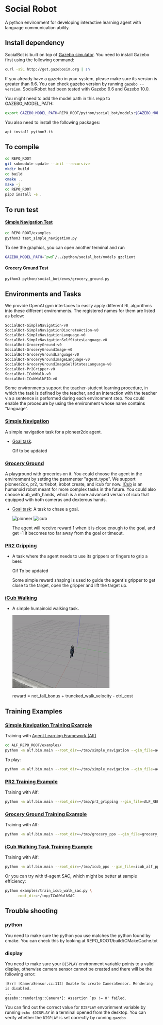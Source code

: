 # Social Robot

A python environment for developing interactive learning agent with language communication ability.

## Install dependency
SocialBot is built on top of [Gazebo simulator](http://gazebosim.org). You need to install Gazebo first using the following command:
```bash
curl -sSL http://get.gazebosim.org | sh
```
If you already have a gazebo in your system, please make sure its version is greater than 9.6. You can check gazebo version by running `gazebo --version`. SocialRobot had been tested with Gazebo 9.6 and Gazebo 10.0.

You might need to add the model path in this repp to GAZEBO_MODEL_PATH:
```bash
export GAZEBO_MODEL_PATH=REPO_ROOT/python/social_bot/models:$GAZEBO_MODEL_PATH
```

You also need to install the following packages:
```bash
apt install python3-tk
```

## To compile
```bash
cd REPO_ROOT
git submodule update --init --recursive
mkdir build
cd build
cmake ..
make -j
cd REPO_ROOT
pip3 install -e .
```

## To run test
#### [Simple Navigation Test](examples/test_simple_navigation.py)
```bash
cd REPO_ROOT/examples
python3 test_simple_navigation.py
```
To see the graphics, you can open another terminal and run
```bash
GAZEBO_MODEL_PATH=`pwd`/../python/social_bot/models gzclient
```
#### [Grocery Ground Test](python/social_bot/envs/grocery_ground.py)
```bash
python3 python/social_bot/envs/grocery_ground.py
```

## Environments and Tasks
We provide OpenAI gym interfaces to easily apply different RL algorithms into these different environments. The registered names for them are listed as below:

    SocialBot-SimpleNavigation-v0
    SocialBot-SimpleNavigationDiscreteAction-v0
    SocialBot-SimpleNavigationLanguage-v0
    SocialBot-SimpleNavigationSelfStatesLanguage-v0
    SocialBot-GroceryGround-v0
    SocialBot-GroceryGroundImage-v0
    SocialBot-GroceryGroundLanguage-v0
    SocialBot-GroceryGroundImageLanguage-v0
    SocialBot-GroceryGroundImageSelfStatesLanguage-v0
    SocialBot-Pr2Gripper-v0
    SocialBot-ICubWalk-v0
    SocialBot-ICubWalkPID-v0
Some environments support the teacher-student learning procedure, in which the task is defined by the teacher, and an interaction with the teacher via a sentence is performed during each environment step. You could enable the procedure by using the environment whose name contains "language".

### [Simple Navigation](python/social_bot/envs/simple_navigation.py)
A simple navigation task for a pioneer2dx agent.

* [Goal task](python/social_bot/teacher_tasks.py). 
    
    Gif to be updated

### [Grocery Ground](python/social_bot/envs/grocery_ground.py)
A playground with groceries on it. You could choose the agent in the environment by setting the paramenter "agent_type". We support pioneer2dx, pr2, turtlebot, irobot create, and icub for now. 
[ICub](http://www.icub.org) is an humanoid robot meant for more complex tasks in the future. You could also choose icub_with_hands, which is a more advanced version of icub that equipped with both cameras and dexterous hands.

* [Goal task](python/social_bot/envs/grocery_ground.py): A task to chase a goal. 

    <img src="media/grocery_ground_pioneer.gif" width="320" height="240" alt="pioneer"/> <img src="media/grocery_ground_icub.gif" width="360" height="240" alt="icub"/>

    The agent will receive reward 1 when it is close enough to the goal, and get -1 it becomes too far away from the goal or timeout.

### [PR2 Gripping](python/social_bot/envs/pr2.py)

* A task where the agent needs to use its grippers or fingers to grip a beer.

    Gif To be updated

    Some simple reward shaping is used to guide the agent's gripper to get close to the target, open the gripper and lift the target up.

### [iCub Walking](python/social_bot/envs/icub_walk.py)

* A simple humainoid walking task.

    <img src="media/icub_walk.gif" width="320" height="240" alt="pioneer"/> 
    
    reward = not_fall_bonus + truncked_walk_velocity - ctrl_cost
 

## Training Examples
### [Simple Navigation Training Example](https://github.com/HorizonRobotics/alf/blob/master/alf/examples/ac_simple_navigation.gin)
Training with [Agent Learning Framework (Alf)](https://github.com/HorizonRobotics/alf)
```bash
cd ALF_REPO_ROOT/examples/
python -m alf.bin.main --root_dir=~/tmp/simple_navigation --gin_file=ac_simple_navigation.gin --alsologtostderr
```
To play:
```bash
python -m alf.bin.main --root_dir=~/tmp/simple_navigation --gin_file=ac_simple_navigation.gin --play --gin_param='on_policy_trainer.play.num_episodes=100'
```

### [PR2 Training Example](https://github.com/HorizonRobotics/alf/blob/master/alf/examples/ppo_pr2.gin)
Training with Alf:
```bash
python -m alf.bin.main --root_dir=~/tmp/pr2_gripping --gin_file=ALF_REPO_ROOT/examples/ppo_pr2.gin --alsologtostderr
```

### [Grocery Ground Training Example](examples/grocery_alf_ppo.gin)
Training with Alf:
```bash
python -m alf.bin.main --root_dir=~/tmp/grocery_ppo --gin_file=grocery_alf_ppo.gin --alsologtostderr
```

### [iCub Walking Task Training Example](examples/icub_alf_ppo.gin)
Training with Alf:
```bash
python -m alf.bin.main --root_dir=~/tmp/icub_ppo --gin_file=icub_alf_ppo.gin --alsologtostderr
```
Or you can try with tf-agent SAC, which might be better at sample efficiency:
```bash
python examples/train_icub_walk_sac.py \
    --root_dir=~/tmp/ICubWalkSAC
```

## Trouble shooting

### python
You need to make sure the python you use matches the python found by cmake. You can check this by looking at REPO_ROOT/build/CMakeCache.txt

### display

You need to make sure your `DISPLAY` environment variable points to a valid display, otherwise camera sensor cannot be created and there will be the following error:
```
[Err] [CameraSensor.cc:112] Unable to create CameraSensor. Rendering is disabled.
...
gazebo::rendering::Camera*]: Assertion `px != 0' failed.
```
You can find out the correct value for `DISPLAY` envorinment variable by running `echo $DISPLAY` in a terminal opened from the desktop. You can verify whether the `DISPLAY` is set correctly by running `gazebo`
